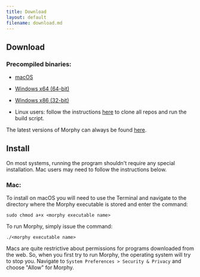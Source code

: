 ```yaml
---
title: Download
layout: default
filename: download.md
---
```


## Download

### Precompiled binaries:

* [macOS](https://github.com/mbrazeau/morphy.archive/releases/download/0.2-beta/morphy_nui_v02b-macOS)

* [Windows x64 (64-bit)](https://github.com/mbrazeau/morphy.archive/releases/download/0.2-beta/morphy_nui_v02b-win64.exe)

* [Windows x86 (32-bit)](https://github.com/mbrazeau/morphy.archive/releases/download/0.2-beta/morphy_nui_v02b-win32.exe)

* Linux users: follow the instructions [here](https://github.com/mbrazeau/morphy.archive) to clone all repos and run the build script.

The latest versions of Morphy can always be found [here](https://github.com/mbrazeau/morphy.archive/releases).

## Install

On most systems, running the program shouldn't require any special installation. Mac users may need to follow the instructions below.

### Mac:
To install on macOS you will need to use the Terminal and navigate to the directory where the Morphy executable is stored and enter the command:

	sudo chmod a+x <morphy executable name>
	
To run Morphy, simply issue the command:

	./<morphy executable name>
	
Macs are quite restrictive about permissions for programs downloaded from the web. So, when you first try to run Morphy, the  operating system will try to stop you. Navigate to `System Preferences > Security & Privacy` and choose "Allow" for Morphy.
